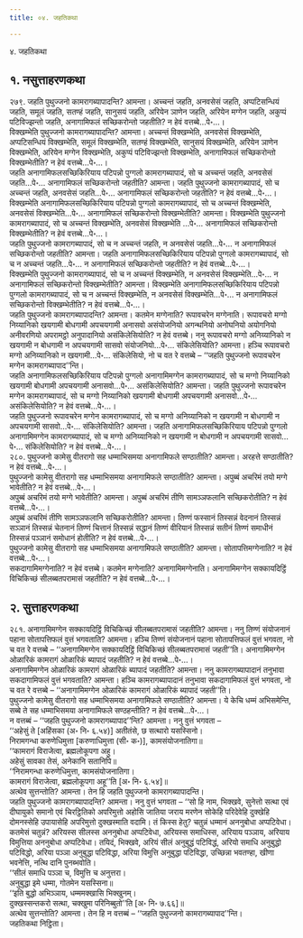```yaml
---
title: ०४. जहतिकथा

---
```

४. जहतिकथा  


## १. नसुत्ताहरणकथा

२७९. जहति पुथुज्जनो कामरागब्यापादन्ति? आमन्ता। अच्चन्तं जहति, अनवसेसं जहति, अप्पटिसन्धियं जहति, समूलं जहति, सतण्हं जहति, सानुसयं जहति, अरियेन ञाणेन जहति, अरियेन मग्गेन जहति, अकुप्पं पटिविज्झन्तो जहति, अनागामिफलं सच्छिकरोन्तो जहतीति? न हेवं वत्तब्बे…पे॰…।  
विक्खम्भेति पुथुज्जनो कामरागब्यापादन्ति? आमन्ता। अच्चन्तं विक्खम्भेति, अनवसेसं विक्खम्भेति, अप्पटिसन्धियं विक्खम्भेति, समूलं विक्खम्भेति, सतण्हं विक्खम्भेति, सानुसयं विक्खम्भेति, अरियेन ञाणेन विक्खम्भेति, अरियेन मग्गेन विक्खम्भेति, अकुप्पं पटिविज्झन्तो विक्खम्भेति, अनागामिफलं सच्छिकरोन्तो विक्खम्भेतीति? न हेवं वत्तब्बे…पे॰…।  
जहति अनागामिफलसच्छिकिरियाय पटिपन्नो पुग्गलो कामरागब्यापादं, सो च अच्चन्तं जहति, अनवसेसं जहति…पे॰… अनागामिफलं सच्छिकरोन्तो जहतीति? आमन्ता। जहति पुथुज्जनो कामरागब्यापादं, सो च अच्चन्तं जहति, अनवसेसं जहति…पे॰… अनागामिफलं सच्छिकरोन्तो जहतीति? न हेवं वत्तब्बे…पे॰…।  
विक्खम्भेति अनागामिफलसच्छिकिरियाय पटिपन्नो पुग्गलो कामरागब्यापादं, सो च अच्चन्तं विक्खम्भेति, अनवसेसं विक्खम्भेति…पे॰… अनागामिफलं सच्छिकरोन्तो विक्खम्भेतीति? आमन्ता। विक्खम्भेति पुथुज्जनो कामरागब्यापादं, सो च अच्चन्तं विक्खम्भेति, अनवसेसं विक्खम्भेति …पे॰… अनागामिफलं सच्छिकरोन्तो विक्खम्भेतीति? न हेवं वत्तब्बे…पे॰…।  
जहति पुथुज्जनो कामरागब्यापादं, सो च न अच्चन्तं जहति, न अनवसेसं जहति…पे॰… न अनागामिफलं सच्छिकरोन्तो जहतीति? आमन्ता। जहति अनागामिफलसच्छिकिरियाय पटिपन्नो पुग्गलो कामरागब्यापादं, सो च न अच्चन्तं जहति…पे॰… न अनागामिफलं सच्छिकरोन्तो जहतीति? न हेवं वत्तब्बे…पे॰…।  
विक्खम्भेति पुथुज्जनो कामरागब्यापादं, सो च न अच्चन्तं विक्खम्भेति, न अनवसेसं विक्खम्भेति…पे॰… न अनागामिफलं सच्छिकरोन्तो विक्खम्भेतीति? आमन्ता। विक्खम्भेति अनागामिफलसच्छिकिरियाय पटिपन्नो पुग्गलो कामरागब्यापादं, सो च न अच्चन्तं विक्खम्भेति, न अनवसेसं विक्खम्भेति…पे॰… न अनागामिफलं सच्छिकरोन्तो विक्खम्भेतीति? न हेवं वत्तब्बे…पे॰…।  
जहति पुथुज्जनो कामरागब्यापादन्ति? आमन्ता। कतमेन मग्गेनाति? रूपावचरेन मग्गेनाति। रूपावचरो मग्गो निय्यानिको खयगामी बोधगामी अपचयगामी अनासवो असंयोजनियो अगन्थनियो अनोघनियो अयोगनियो अनीवरणियो अपरामट्ठो अनुपादानियो असंकिलेसियोति? न हेवं वत्तब्बे। ननु रूपावचरो मग्गो अनिय्यानिको न खयगामी न बोधगामी न अपचयगामी सासवो संयोजनियो…पे॰… संकिलेसियोति? आमन्ता। हञ्चि रूपावचरो मग्गो अनिय्यानिको न खयगामी…पे॰… संकिलेसियो, नो च वत रे वत्तब्बे – ‘‘जहति पुथुज्जनो रूपावचरेन मग्गेन कामरागब्यापाद’’न्ति।  
जहति अनागामिफलसच्छिकिरियाय पटिपन्नो पुग्गलो अनागामिमग्गेन कामरागब्यापादं, सो च मग्गो निय्यानिको खयगामी बोधगामी अपचयगामी अनासवो…पे॰… असंकिलेसियोति? आमन्ता। जहति पुथुज्जनो रूपावचरेन मग्गेन कामरागब्यापादं, सो च मग्गो निय्यानिको खयगामी बोधगामी अपचयगामी अनासवो…पे॰… असंकिलेसियोति? न हेवं वत्तब्बे…पे॰…।  
जहति पुथुज्जनो रूपावचरेन मग्गेन कामरागब्यापादं, सो च मग्गो अनिय्यानिको न खयगामी न बोधगामी न अपचयगामी सासवो…पे॰… संकिलेसियोति? आमन्ता। जहति अनागामिफलसच्छिकिरियाय पटिपन्नो पुग्गलो अनागामिमग्गेन कामरागब्यापादं, सो च मग्गो अनिय्यानिको न खयगामी न बोधगामी न अपचयगामी सासवो…पे॰… संकिलेसियोति? न हेवं वत्तब्बे…पे॰…।  
२८०. पुथुज्जनो कामेसु वीतरागो सह धम्माभिसमया अनागामिफले सण्ठातीति? आमन्ता। अरहत्ते सण्ठातीति? न हेवं वत्तब्बे…पे॰…।  
पुथुज्जनो कामेसु वीतरागो सह धम्माभिसमया अनागामिफले सण्ठातीति? आमन्ता। अपुब्बं अचरिमं तयो मग्गे भावेतीति? न हेवं वत्तब्बे…पे॰…।  
अपुब्बं अचरिमं तयो मग्गे भावेतीति? आमन्ता। अपुब्बं अचरिमं तीणि सामञ्ञफलानि सच्छिकरोतीति? न हेवं वत्तब्बे…पे॰…।  
अपुब्बं अचरिमं तीणि सामञ्ञफलानि सच्छिकरोतीति? आमन्ता। तिण्णं फस्सानं तिस्सन्नं वेदनानं तिस्सन्नं सञ्ञानं तिस्सन्नं चेतनानं तिण्णं चित्तानं तिस्सन्नं सद्धानं तिण्णं वीरियानं तिस्सन्नं सतीनं तिण्णं समाधीनं तिस्सन्नं पञ्ञानं समोधानं होतीति? न हेवं वत्तब्बे…पे॰…।  
पुथुज्जनो कामेसु वीतरागो सह धम्माभिसमया अनागामिफले सण्ठातीति? आमन्ता। सोतापत्तिमग्गेनाति? न हेवं वत्तब्बे…पे॰…।  
सकदागामिमग्गेनाति? न हेवं वत्तब्बे। कतमेन मग्गेनाति? अनागामिमग्गेनाति। अनागामिमग्गेन सक्कायदिट्ठिं विचिकिच्छं सीलब्बतपरामासं जहतीति? न हेवं वत्तब्बे…पे॰…।  


## २. सुत्ताहरणकथा

२८१. अनागामिमग्गेन सक्कायदिट्ठिं विचिकिच्छं सीलब्बतपरामासं जहतीति? आमन्ता। ननु तिण्णं संयोजनानं पहाना सोतापत्तिफलं वुत्तं भगवताति? आमन्ता। हञ्चि तिण्णं संयोजनानं पहाना सोतापत्तिफलं वुत्तं भगवता, नो च वत रे वत्तब्बे – ‘‘अनागामिमग्गेन सक्कायदिट्ठिं विचिकिच्छं सीलब्बतपरामासं जहती’’ति। अनागामिमग्गेन ओळारिकं कामरागं ओळारिकं ब्यापादं जहतीति? न हेवं वत्तब्बे…पे॰…।  
अनागामिमग्गेन ओळारिकं कामरागं ओळारिकं ब्यापादं जहतीति? आमन्ता। ननु कामरागब्यापादानं तनुभावा सकदागामिफलं वुत्तं भगवताति? आमन्ता। हञ्चि कामरागब्यापादानं तनुभावा सकदागामिफलं वुत्तं भगवता, नो च वत रे वत्तब्बे – ‘‘अनागामिमग्गेन ओळारिकं कामरागं ओळारिकं ब्यापादं जहती’’ति।  
पुथुज्जनो कामेसु वीतरागो सह धम्माभिसमया अनागामिफले सण्ठातीति? आमन्ता। ये केचि धम्मं अभिसमेन्ति, सब्बे ते सह धम्माभिसमया अनागामिफले सण्ठहन्तीति? न हेवं वत्तब्बे…पे॰…।  
न वत्तब्बं – ‘‘जहति पुथुज्जनो कामरागब्यापाद’’न्ति? आमन्ता। ननु वुत्तं भगवता –  
‘‘अहेसुं ते [अहिंसका (अ॰ नि॰ ६.५४)] अतीतंसे, छ सत्थारो यसस्सिनो।  
निरामगन्धा करुणेधिमुत्ता [करुणाधिमुत्ता (सी॰ क॰)], कामसंयोजनातिगा॥  
‘‘कामरागं विराजेत्वा, ब्रह्मलोकूपगा अहु।  
अहेसुं सावका तेसं, अनेकानि सतानिपि॥  
‘‘निरामगन्धा करुणेधिमुत्ता, कामसंयोजनातिगा।  
कामरागं विराजेत्वा, ब्रह्मलोकूपगा अहू’’ति [अ॰ नि॰ ६.५४]॥  
अत्थेव सुत्तन्तोति? आमन्ता। तेन हि जहति पुथुज्जनो कामरागब्यापादन्ति।  
जहति पुथुज्जनो कामरागब्यापादन्ति? आमन्ता। ननु वुत्तं भगवता – ‘‘सो हि नाम, भिक्खवे, सुनेत्तो सत्था एवं दीघायुको समानो एवं चिरट्ठितिको अपरिमुत्तो अहोसि जातिया जराय मरणेन सोकेहि परिदेवेहि दुक्खेहि दोमनस्सेहि उपायासेहि अपरिमुत्तो दुक्खस्माति वदामि। तं किस्स हेतु? चतुन्नं धम्मानं अननुबोधा अप्पटिवेधा। कतमेसं चतुन्नं? अरियस्स सीलस्स अननुबोधा अप्पटिवेधा, अरियस्स समाधिस्स, अरियाय पञ्ञाय, अरियाय विमुत्तिया अननुबोधा अप्पटिवेधा। तयिदं, भिक्खवे, अरियं सीलं अनुबुद्धं पटिविद्धं, अरियो समाधि अनुबुद्धो पटिविद्धो, अरिया पञ्ञा अनुबुद्धा पटिविद्धा, अरिया विमुत्ति अनुबुद्धा पटिविद्धा, उच्छिन्ना भवतण्हा, खीणा भवनेत्ति, नत्थि दानि पुनब्भवोति।  
‘‘सीलं समाधि पञ्ञा च, विमुत्ति च अनुत्तरा।  
अनुबुद्धा इमे धम्मा, गोतमेन यसस्सिना॥  
‘‘इति बुद्धो अभिञ्ञाय, धम्ममक्खासि भिक्खुनम्।  
दुक्खस्सन्तकरो सत्था, चक्खुमा परिनिब्बुतो’’ति [अ॰ नि॰ ७.६६]॥  
अत्थेव सुत्तन्तोति? आमन्ता। तेन हि न वत्तब्बं – ‘‘जहति पुथुज्जनो कामरागब्यापाद’’न्ति।  
जहतिकथा निट्ठिता।  